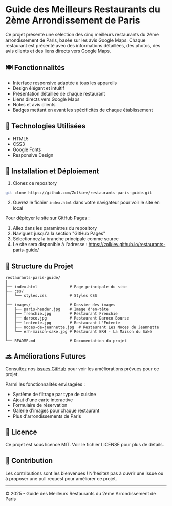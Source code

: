 # Guide des Meilleurs Restaurants du 2ème Arrondissement de Paris

Ce projet présente une sélection des cinq meilleurs restaurants du 2ème arrondissement de Paris, basée sur les avis Google Maps. Chaque restaurant est présenté avec des informations détaillées, des photos, des avis clients et des liens directs vers Google Maps.

## 🍽️ Fonctionnalités

- Interface responsive adaptée à tous les appareils
- Design élégant et intuitif
- Présentation détaillée de chaque restaurant
- Liens directs vers Google Maps
- Notes et avis clients
- Badges mettant en avant les spécificités de chaque établissement

## 🔧 Technologies Utilisées

- HTML5
- CSS3
- Google Fonts
- Responsive Design

## 🚀 Installation et Déploiement

1. Clonez ce repository
```bash
git clone https://github.com/Zolkiev/restaurants-paris-guide.git
```

2. Ouvrez le fichier `index.html` dans votre navigateur pour voir le site en local

Pour déployer le site sur GitHub Pages :

1. Allez dans les paramètres du repository
2. Naviguez jusqu'à la section "GitHub Pages"
3. Sélectionnez la branche principale comme source
4. Le site sera disponible à l'adresse : https://zolkiev.github.io/restaurants-paris-guide/

## 📂 Structure du Projet

```
restaurants-paris-guide/
│
├── index.html              # Page principale du site
├── css/
│   └── styles.css          # Styles CSS
│
├── images/                 # Dossier des images
│   ├── paris-header.jpg    # Image d'en-tête
│   ├── frenchie.jpg        # Restaurant Frenchie
│   ├── daroco.jpg          # Restaurant Daroco Bourse
│   ├── lentente.jpg        # Restaurant L'Entente
│   ├── noces-de-jeannette.jpg  # Restaurant Les Noces de Jeannette
│   └── erh-maison-sake.jpg # Restaurant ERH - La Maison du Saké
│
└── README.md               # Documentation du projet
```

## 🔜 Améliorations Futures

Consultez nos [issues GitHub](https://github.com/Zolkiev/restaurants-paris-guide/issues) pour voir les améliorations prévues pour ce projet.

Parmi les fonctionnalités envisagées :
- Système de filtrage par type de cuisine
- Ajout d'une carte interactive
- Formulaire de réservation
- Galerie d'images pour chaque restaurant
- Plus d'arrondissements de Paris

## 📝 Licence

Ce projet est sous licence MIT. Voir le fichier LICENSE pour plus de détails.

## 🤝 Contribution

Les contributions sont les bienvenues ! N'hésitez pas à ouvrir une issue ou à proposer une pull request pour améliorer ce projet.

---

© 2025 - Guide des Meilleurs Restaurants du 2ème Arrondissement de Paris